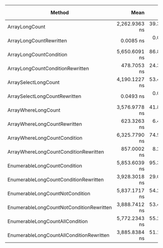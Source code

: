 |                                   Method |          Mean |      Error |     StdDev |        Median |  Gen 0 | Gen 1 | Gen 2 | Allocated |
|----------------------------------------- |--------------:|-----------:|-----------:|--------------:|-------:|------:|------:|----------:|
|                           ArrayLongCount | 2,262.9363 ns | 39.3418 ns | 36.8004 ns | 2,264.2813 ns | 0.0038 |     - |     - |      20 B |
|                  ArrayLongCountRewritten |     0.0085 ns |  0.0197 ns |  0.0184 ns |     0.0000 ns |      - |     - |     - |         - |
|                  ArrayLongCountCondition | 5,650.6091 ns | 86.8232 ns | 76.9665 ns | 5,675.8034 ns |      - |     - |     - |      20 B |
|         ArrayLongCountConditionRewritten |   478.7053 ns | 24.3402 ns | 22.7678 ns |   485.0658 ns |      - |     - |     - |         - |
|                     ArraySelectLongCount | 4,190.1227 ns | 53.4960 ns | 50.0402 ns | 4,193.5322 ns | 0.0076 |     - |     - |      36 B |
|            ArraySelectLongCountRewritten |     0.0493 ns |  0.0785 ns |  0.0734 ns |     0.0107 ns |      - |     - |     - |         - |
|                      ArrayWhereLongCount | 3,576.9778 ns | 41.8969 ns | 39.1904 ns | 3,597.4541 ns | 0.0076 |     - |     - |      32 B |
|             ArrayWhereLongCountRewritten |   623.3263 ns |  6.4237 ns |  6.0088 ns |   626.6725 ns |      - |     - |     - |         - |
|             ArrayWhereLongCountCondition | 6,325.7790 ns | 74.5159 ns | 69.7022 ns | 6,357.8697 ns | 0.0076 |     - |     - |      32 B |
|    ArrayWhereLongCountConditionRewritten |   857.0002 ns |  8.2160 ns |  7.2833 ns |   860.0282 ns |      - |     - |     - |         - |
|             EnumerableLongCountCondition | 5,853.6039 ns | 95.3770 ns | 79.6441 ns | 5,880.9555 ns |      - |     - |     - |      24 B |
|    EnumerableLongCountConditionRewritten | 3,928.3018 ns | 29.0628 ns | 24.2687 ns | 3,934.8251 ns |      - |     - |     - |      24 B |
|          EnumerableLongCountNotCondition | 5,837.1717 ns | 54.2639 ns | 48.1035 ns | 5,855.7201 ns |      - |     - |     - |      24 B |
| EnumerableLongCountNotConditionRewritten | 3,888.7412 ns | 53.4762 ns | 50.0217 ns | 3,893.8175 ns |      - |     - |     - |      24 B |
|          EnumerableLongCountAllCondition | 5,772.2343 ns | 55.2835 ns | 46.1642 ns | 5,766.0255 ns |      - |     - |     - |      24 B |
| EnumerableLongCountAllConditionRewritten | 3,885.8384 ns | 51.1508 ns | 47.8465 ns | 3,906.9859 ns |      - |     - |     - |      24 B |